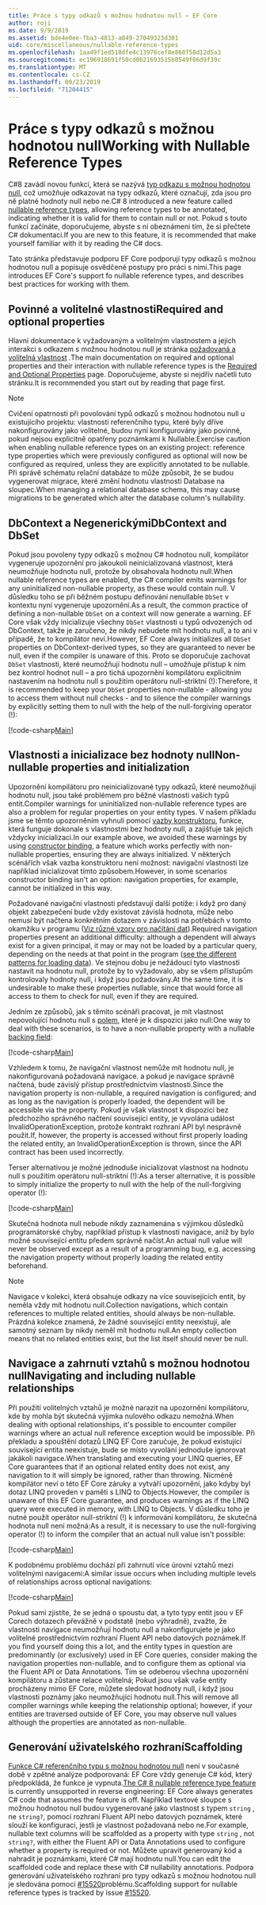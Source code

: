 ```yaml
---
title: Práce s typy odkazů s možnou hodnotou null – EF Core
author: roji
ms.date: 9/9/2019
ms.assetid: bde4e0ee-fba3-4813-a849-27049323d301
uid: core/miscellaneous/nullable-reference-types
ms.openlocfilehash: 1aa49f1ed518dfe4c13976cef8e868f58d12d5a3
ms.sourcegitcommit: ec196918691f50cd0b21693515b0549f06d9f39c
ms.translationtype: MT
ms.contentlocale: cs-CZ
ms.lasthandoff: 09/23/2019
ms.locfileid: "71204415"
---
```

# <a name="working-with-nullable-reference-types"></a><span data-ttu-id="57265-102">Práce s typy odkazů s možnou hodnotou null</span><span class="sxs-lookup"><span data-stu-id="57265-102">Working with Nullable Reference Types</span></span>

<span data-ttu-id="57265-103">C#8 zavádí novou funkci, která se nazývá [typ odkazu s možnou hodnotou null](/dotnet/csharp/tutorials/nullable-reference-types), což umožňuje odkazovat na typy odkazů, které označují, zda jsou pro ně platné hodnoty null nebo ne.</span><span class="sxs-lookup"><span data-stu-id="57265-103">C# 8 introduced a new feature called [nullable reference types](/dotnet/csharp/tutorials/nullable-reference-types), allowing reference types to be annotated, indicating whether it is valid for them to contain null or not.</span></span> <span data-ttu-id="57265-104">Pokud s touto funkcí začínáte, doporučujeme, abyste s ní obeznámeni tím, že si přečtete C# dokumentaci.</span><span class="sxs-lookup"><span data-stu-id="57265-104">If you are new to this feature, it is recommended that make yourself familiar with it by reading the C# docs.</span></span>

<span data-ttu-id="57265-105">Tato stránka představuje podporu EF Core podporují typy odkazů s možnou hodnotou null a popisuje osvědčené postupy pro práci s nimi.</span><span class="sxs-lookup"><span data-stu-id="57265-105">This page introduces EF Core's support fo nullable reference types, and describes best practices for working with them.</span></span>

## <a name="required-and-optional-properties"></a><span data-ttu-id="57265-106">Povinné a volitelné vlastnosti</span><span class="sxs-lookup"><span data-stu-id="57265-106">Required and optional properties</span></span>

<span data-ttu-id="57265-107">Hlavní dokumentace k vyžadovaným a volitelným vlastnostem a jejich interakci s odkazem s možnou hodnotou null je stránka [požadovaná a volitelná vlastnost](xref:core/modeling/required-optional) .</span><span class="sxs-lookup"><span data-stu-id="57265-107">The main documentation on required and optional properties and their interaction with nullable reference types is the [Required and Optional Properties](xref:core/modeling/required-optional) page.</span></span> <span data-ttu-id="57265-108">Doporučujeme, abyste si nejdřív načetli tuto stránku.</span><span class="sxs-lookup"><span data-stu-id="57265-108">It is recommended you start out by reading that page first.</span></span>

> [!NOTE]
> <span data-ttu-id="57265-109">Cvičení opatrnosti při povolování typů odkazů s možnou hodnotou null u existujícího projektu: vlastnosti referenčního typu, které byly dříve nakonfigurovány jako volitelné, budou nyní konfigurovány jako povinné, pokud nejsou explicitně opatřeny poznámkami k Nullable.</span><span class="sxs-lookup"><span data-stu-id="57265-109">Exercise caution when enabling nullable reference types on an existing project: reference type properties which were previously configured as optional will now be configured as required, unless they are explicitly annotated to be nullable.</span></span> <span data-ttu-id="57265-110">Při správě schématu relační databáze to může způsobit, že se budou vygenerovat migrace, které změní hodnotu vlastnosti Database na sloupec.</span><span class="sxs-lookup"><span data-stu-id="57265-110">When managing a relational database schema, this may cause migrations to be generated which alter the database column's nullability.</span></span>

## <a name="dbcontext-and-dbset"></a><span data-ttu-id="57265-111">DbContext a Negenerickými</span><span class="sxs-lookup"><span data-stu-id="57265-111">DbContext and DbSet</span></span>

<span data-ttu-id="57265-112">Pokud jsou povoleny typy odkazů s možnou C# hodnotou null, kompilátor vygeneruje upozornění pro jakoukoli neinicializovaná vlastnost, která neumožňuje hodnotu null, protože by obsahovala hodnotu null.</span><span class="sxs-lookup"><span data-stu-id="57265-112">When nullable reference types are enabled, the C# compiler emits warnings for any uninitialized non-nullable property, as these would contain null.</span></span> <span data-ttu-id="57265-113">V důsledku toho se při běžném postupu definování nenullable `DbSet` v kontextu nyní vygeneruje upozornění.</span><span class="sxs-lookup"><span data-stu-id="57265-113">As a result, the common practice of defining a non-nullable `DbSet` on a context will now generate a warning.</span></span> <span data-ttu-id="57265-114">EF Core však vždy inicializuje všechny `DbSet` vlastnosti u typů odvozených od DbContext, takže je zaručeno, že nikdy nebudete mít hodnotu null, a to ani v případě, že to kompilátor neví.</span><span class="sxs-lookup"><span data-stu-id="57265-114">However, EF Core always initializes all `DbSet` properties on DbContext-derived types, so they are guaranteed to never be null, even if the compiler is unaware of this.</span></span> <span data-ttu-id="57265-115">Proto se doporučuje zachovat `DbSet` vlastnosti, které neumožňují hodnotu null – umožňuje přístup k nim bez kontrol hodnot null – a pro tichá upozornění kompilátoru explicitním nastavením na hodnotu null s použitím operátoru null-striktní (!):</span><span class="sxs-lookup"><span data-stu-id="57265-115">Therefore, it is recommended to keep your `DbSet` properties non-nullable - allowing you to access them without null checks - and to silence the compiler warnings by explicitly setting them to null with the help of the null-forgiving operator (!):</span></span>

[!code-csharp[Main](../../../samples/core/Miscellaneous/NullableReferenceTypes/NullableReferenceTypesContext.cs?name=Context&highlight=3-4)]

## <a name="non-nullable-properties-and-initialization"></a><span data-ttu-id="57265-116">Vlastnosti a inicializace bez hodnoty null</span><span class="sxs-lookup"><span data-stu-id="57265-116">Non-nullable properties and initialization</span></span>

<span data-ttu-id="57265-117">Upozornění kompilátoru pro neinicializované typy odkazů, které neumožňují hodnotu null, jsou také problémem pro běžné vlastnosti vašich typů entit.</span><span class="sxs-lookup"><span data-stu-id="57265-117">Compiler warnings for uninitialized non-nullable reference types are also a problem for regular properties on your entity types.</span></span> <span data-ttu-id="57265-118">V našem příkladu jsme se těmto upozorněním vyhnuli pomocí [vazby konstruktoru](xref:core/modeling/constructors), funkce, která funguje dokonale s vlastnostmi bez hodnoty null, a zajišťuje tak jejich vždycky inicializaci.</span><span class="sxs-lookup"><span data-stu-id="57265-118">In our example above, we avoided these warnings by using [constructor binding](xref:core/modeling/constructors), a feature which works perfectly with non-nullable properties, ensuring they are always initialized.</span></span> <span data-ttu-id="57265-119">V některých scénářích však vazba konstruktoru není možnost: navigační vlastnosti lze například inicializovat tímto způsobem.</span><span class="sxs-lookup"><span data-stu-id="57265-119">However, in some scenarios constructor binding isn't an option: navigation properties, for example, cannot be initialized in this way.</span></span>

<span data-ttu-id="57265-120">Požadované navigační vlastnosti představují další potíže: i když pro daný objekt zabezpečení bude vždy existovat závislá hodnota, může nebo nemusí být načtena konkrétním dotazem v závislosti na potřebách v tomto okamžiku v programu ([Viz různé vzory pro načítání dat](xref:core/querying/related-data)).</span><span class="sxs-lookup"><span data-stu-id="57265-120">Required navigation properties present an additional difficulty: although a dependent will always exist for a given principal, it may or may not be loaded by a particular query, depending on the needs at that point in the program ([see the different patterns for loading data](xref:core/querying/related-data)).</span></span> <span data-ttu-id="57265-121">Ve stejnou dobu je nežádoucí tyto vlastnosti nastavit na hodnotu null, protože by to vyžadovalo, aby se všem přístupům kontrolovaly hodnoty null, i když jsou požadovány.</span><span class="sxs-lookup"><span data-stu-id="57265-121">At the same time, it is undesirable to make these properties nullable, since that would force all access to them to check for null, even if they are required.</span></span>

<span data-ttu-id="57265-122">Jedním ze způsobů, jak s těmito scénáři pracovat, je mít vlastnost nepovolující hodnotu null s [polem](xref:core/modeling/backing-field), které je k dispozici jako null:</span><span class="sxs-lookup"><span data-stu-id="57265-122">One way to deal with these scenarios, is to have a non-nullable property with a nullable [backing field](xref:core/modeling/backing-field):</span></span>

[!code-csharp[Main](../../../samples/core/Miscellaneous/NullableReferenceTypes/Order.cs?range=12-17)]

<span data-ttu-id="57265-123">Vzhledem k tomu, že navigační vlastnost nemůže mít hodnotu null, je nakonfigurovaná požadovaná navigace. a pokud je navigace správně načtená, bude závislý přístup prostřednictvím vlastnosti.</span><span class="sxs-lookup"><span data-stu-id="57265-123">Since the navigation property is non-nullable, a required navigation is configured; and as long as the navigation is properly loaded, the dependent will be accessible via the property.</span></span> <span data-ttu-id="57265-124">Pokud je však vlastnost k dispozici bez předchozího správného načtení související entity, je vyvolána událost InvalidOperationException, protože kontrakt rozhraní API byl nesprávně použit.</span><span class="sxs-lookup"><span data-stu-id="57265-124">If, however, the property is accessed without first properly loading the related entity, an InvalidOperationException is thrown, since the API contract has been used incorrectly.</span></span>

<span data-ttu-id="57265-125">Terser alternativou je možné jednoduše inicializovat vlastnost na hodnotu null s použitím operátoru null-striktní (!):</span><span class="sxs-lookup"><span data-stu-id="57265-125">As a terser alternative, it is possible to simply initialize the property to null with the help of the null-forgiving operator (!):</span></span>

[!code-csharp[Main](../../../samples/core/Miscellaneous/NullableReferenceTypes/Order.cs?range=19)]

<span data-ttu-id="57265-126">Skutečná hodnota null nebude nikdy zaznamenána s výjimkou důsledků programátorské chyby, například přístup k vlastnosti navigace, aniž by bylo možné související entitu předem správně načíst.</span><span class="sxs-lookup"><span data-stu-id="57265-126">An actual null value will never be observed except as a result of a programming bug, e.g. accessing the navigation property without properly loading the related entity beforehand.</span></span>

> [!NOTE]
> <span data-ttu-id="57265-127">Navigace v kolekci, která obsahuje odkazy na více souvisejících entit, by neměla vždy mít hodnotu null.</span><span class="sxs-lookup"><span data-stu-id="57265-127">Collection navigations, which contain references to multiple related entities, should always be non-nullable.</span></span> <span data-ttu-id="57265-128">Prázdná kolekce znamená, že žádné související entity neexistují, ale samotný seznam by nikdy neměl mít hodnotu null.</span><span class="sxs-lookup"><span data-stu-id="57265-128">An empty collection means that no related entities exist, but the list itself should never be null.</span></span>

## <a name="navigating-and-including-nullable-relationships"></a><span data-ttu-id="57265-129">Navigace a zahrnutí vztahů s možnou hodnotou null</span><span class="sxs-lookup"><span data-stu-id="57265-129">Navigating and including nullable relationships</span></span>

<span data-ttu-id="57265-130">Při použití volitelných vztahů je možné narazit na upozornění kompilátoru, kde by mohla být skutečná výjimka nulového odkazu nemožná.</span><span class="sxs-lookup"><span data-stu-id="57265-130">When dealing with optional relationships, it's possible to encounter compiler warnings where an actual null reference exception would be impossible.</span></span> <span data-ttu-id="57265-131">Při překladu a spouštění dotazů LINQ EF Core zaručuje, že pokud existující související entita neexistuje, bude se místo vyvolání jednoduše ignorovat jakákoli navigace.</span><span class="sxs-lookup"><span data-stu-id="57265-131">When translating and executing your LINQ queries, EF Core guarantees that if an optional related entity does not exist, any navigation to it will simply be ignored, rather than throwing.</span></span> <span data-ttu-id="57265-132">Nicméně kompilátor neví o této EF Core záruky a vytváří upozornění, jako kdyby byl dotaz LINQ proveden v paměti s LINQ to Objects.</span><span class="sxs-lookup"><span data-stu-id="57265-132">However, the compiler is unaware of this EF Core guarantee, and produces warnings as if the LINQ query were executed in memory, with LINQ to Objects.</span></span> <span data-ttu-id="57265-133">V důsledku toho je nutné použít operátor null-striktní (!) k informování kompilátoru, že skutečná hodnota null není možná:</span><span class="sxs-lookup"><span data-stu-id="57265-133">As a result, it is necessary to use the null-forgiving operator (!) to inform the compiler that an actual null value isn't possible:</span></span>

[!code-csharp[Main](../../../samples/core/Miscellaneous/NullableReferenceTypes/Program.cs?range=46)]

<span data-ttu-id="57265-134">K podobnému problému dochází při zahrnutí více úrovní vztahů mezi volitelnými navigacemi:</span><span class="sxs-lookup"><span data-stu-id="57265-134">A similar issue occurs when including multiple levels of relationships across optional navigations:</span></span>

[!code-csharp[Main](../../../samples/core/Miscellaneous/NullableReferenceTypes/Program.cs?range=36-39&highlight=2)]

<span data-ttu-id="57265-135">Pokud sami zjistíte, že se jedná o spoustu dat, a tyto typy entit jsou v EF Corech dotazech převážně v podstatě (nebo výhradně), zvažte, že vlastnosti navigace neumožňují hodnotu null a nakonfigurujete je jako volitelné prostřednictvím rozhraní Fluent API nebo datových poznámek.</span><span class="sxs-lookup"><span data-stu-id="57265-135">If you find yourself doing this a lot, and the entity types in question are predominantly (or exclusively) used in EF Core queries, consider making the navigation properties non-nullable, and to configure them as optional via the Fluent API or Data Annotations.</span></span> <span data-ttu-id="57265-136">Tím se odeberou všechna upozornění kompilátoru a zůstane relace volitelná; Pokud jsou však vaše entity procházeny mimo EF Core, můžete sledovat hodnoty null, i když jsou vlastnosti poznámy jako neumožňující hodnotu null.</span><span class="sxs-lookup"><span data-stu-id="57265-136">This will remove all compiler warnings while keeping the relationship optional; however, if your entities are traversed outside of EF Core, you may observe null values although the properties are annotated as non-nullable.</span></span>

## <a name="scaffolding"></a><span data-ttu-id="57265-137">Generování uživatelského rozhraní</span><span class="sxs-lookup"><span data-stu-id="57265-137">Scaffolding</span></span>

<span data-ttu-id="57265-138">[Funkce C# referenčního typu s možnou hodnotou null](/dotnet/csharp/tutorials/nullable-reference-types) není v současné době v zpětné analýze podporovaná: EF Core vždy generuje C# kód, který předpokládá, že funkce je vypnuta.</span><span class="sxs-lookup"><span data-stu-id="57265-138">[The C# 8 nullable reference type feature](/dotnet/csharp/tutorials/nullable-reference-types) is currently unsupported in reverse engineering: EF Core always generates C# code that assumes the feature is off.</span></span> <span data-ttu-id="57265-139">Například textové sloupce s možnou hodnotou null budou vygenerované jako vlastnost s typem `string` , ne `string?`, pomocí rozhraní Fluent API nebo datových poznámek, které slouží ke konfiguraci, jestli je vlastnost požadovaná nebo ne.</span><span class="sxs-lookup"><span data-stu-id="57265-139">For example, nullable text columns will be scaffolded as a property with type `string` , not `string?`, with either the Fluent API or Data Annotations used to configure whether a property is required or not.</span></span> <span data-ttu-id="57265-140">Můžete upravit generovaný kód a nahradit je poznámkami, které C# mají hodnotu null.</span><span class="sxs-lookup"><span data-stu-id="57265-140">You can edit the scaffolded code and replace these with C# nullability annotations.</span></span> <span data-ttu-id="57265-141">Podpora generování uživatelského rozhraní pro typy odkazů s možnou hodnotou null je sledována pomocí [#15520](https://github.com/aspnet/EntityFrameworkCore/issues/15520)problému.</span><span class="sxs-lookup"><span data-stu-id="57265-141">Scaffolding support for nullable reference types is tracked by issue [#15520](https://github.com/aspnet/EntityFrameworkCore/issues/15520).</span></span>
